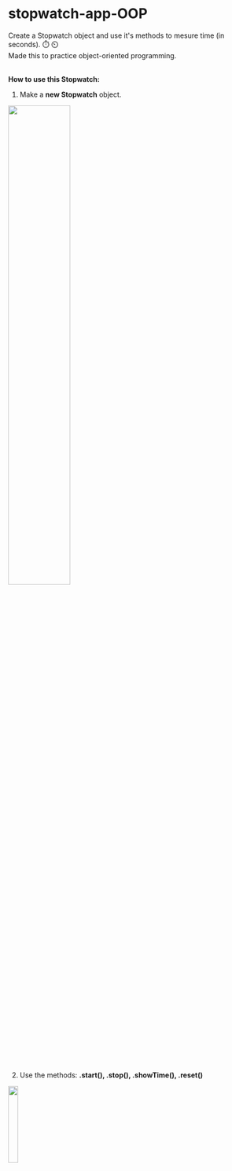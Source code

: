 # stopwatch-app-OOP
Create a Stopwatch object and use it's methods to mesure time (in seconds). :stopwatch: :timer_clock: <br>
Made this to practice object-oriented programming.<br><br>

**How to use this Stopwatch:**
1. Make a **new Stopwatch** object.<br>
<img src="https://user-images.githubusercontent.com/84921627/149349123-970cdf05-5c15-40d9-b4f2-a6c135d02d92.png" width=50%>
 
2. Use the methods: **.start(), .stop(), .showTime(), .reset()** <br>
<img src="https://user-images.githubusercontent.com/84921627/149350505-cc5f2ba2-293c-4278-bea8-5804a8b0435e.png" width=20%>
